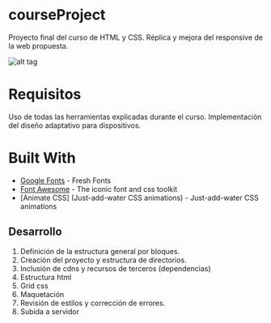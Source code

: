 # courseProject
Proyecto final del curso de HTML y CSS. Réplica y mejora del responsive de la web propuesta. 

![alt tag](http://almaclase.esy.es/cloud/course.png "Course Project")

# Requisitos
Uso de todas las herramientas explicadas durante el curso. Implementación del diseño adaptativo para dispositivos. 

# Built With
* [Google Fonts](https://fonts.google.com/) - Fresh Fonts
* [Font Awesome](http://fontawesome.io/) - The iconic font and css toolkit
* [Animate CSS] (Just-add-water CSS animations) - Just-add-water CSS animations

## Desarrollo
1. Definición de la estructura general por bloques.
2. Creación del proyecto y estructura de directorios. 
4. Inclusión de cdns y recursos de terceros (dependencias)
3. Estructura html
4. Grid css 
5. Maquetación
6. Revisión de estilos y corrección de errores.
7. Subida a servidor

